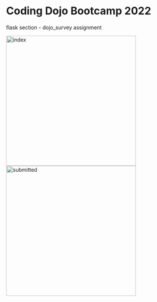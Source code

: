 # Coding Dojo Bootcamp 2022
flask section - dojo_survey assignment

<img width="350" alt="index" src="https://user-images.githubusercontent.com/99504059/176228248-579e523e-8b14-41d3-9138-443db6355759.png">

<img width="350" alt="submitted" src="https://user-images.githubusercontent.com/99504059/176228263-8addda30-a999-4407-9b28-675584cc3172.png">
